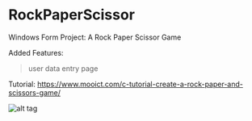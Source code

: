 # RockPaperScissor
Windows Form Project:
A Rock Paper Scissor Game

Added Features: 
> user data entry page

Tutorial:
https://www.mooict.com/c-tutorial-create-a-rock-paper-and-scissors-game/

![alt tag](https://peculiarpassion.files.wordpress.com/2020/05/form-1.png "Form 1 - main game dashboard")
